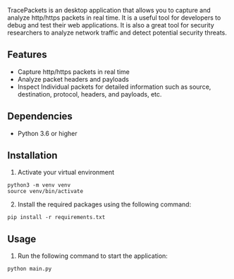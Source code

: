 TracePackets is an desktop application that allows you to capture and analyze http/https packets in real time. It is a useful tool for developers to debug and test their web applications. It is also a great tool for security researchers to analyze network traffic and detect potential security threats.

## Features
- Capture http/https packets in real time
- Analyze packet headers and payloads
- Inspect Individual packets for detailed information such as source, destination, protocol, headers, and payloads, etc.

## Dependencies
- Python 3.6 or higher

## Installation
1. Activate your virtual environment
```
python3 -m venv venv
source venv/bin/activate
```
2. Install the required packages using the following command:
```
pip install -r requirements.txt
```

## Usage
1. Run the following command to start the application:
```
python main.py
```

